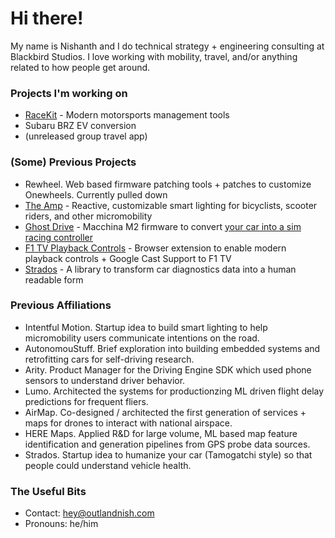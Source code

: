 # Hi there!

My name is Nishanth and I do technical strategy + engineering consulting at Blackbird Studios. I love working with mobility, travel, and/or anything related to how people get around.

### Projects I'm working on

- [RaceKit](https://github.com/racekit) - Modern motorsports management tools
- Subaru BRZ EV conversion
- (unreleased group travel app)

### (Some) Previous Projects

- Rewheel. Web based firmware patching tools + patches to customize Onewheels. Currently pulled down
- [The Amp](https://docs.ridewithamp.com) - Reactive, customizable smart lighting for bicyclists, scooter riders, and other micromobility
- [Ghost Drive](https://github.com/outlandnish/fw-ghost-drive) - Macchina M2 firmware to convert [your car into a sim racing controller](https://outlandnish.com/hacks/ditch-the-sim-rig-use-your-car-instead)
- [F1 TV Playback Controls](https://github.com/outlandnish/ext-f1-tv) - Browser extension to enable modern playback controls + Google Cast Support to F1 TV
- [Strados](https://github.com/outlandnish/strados) - A library to transform car diagnostics data into a human readable form

### Previous Affiliations

- Intentful Motion. Startup idea to build smart lighting to help micromobility users communicate intentions on the road.
- AutonomouStuff. Brief exploration into building embedded systems and retrofitting cars for self-driving research.
- Arity. Product Manager for the Driving Engine SDK which used phone sensors to understand driver behavior.
- Lumo. Architected the systems for productionzing ML driven flight delay predictions for frequent fliers.
- AirMap. Co-designed / architected the first generation of services + maps for drones to interact with national airspace.
- HERE Maps. Applied R&D for large volume, ML based map feature identification and generation pipelines from GPS probe data sources.
- Strados. Startup idea to humanize your car (Tamogatchi style) so that people could understand vehicle health.

### The Useful Bits

- Contact: [hey@outlandnish.com](mailto:hey@outlandnish.com)
- Pronouns: he/him
